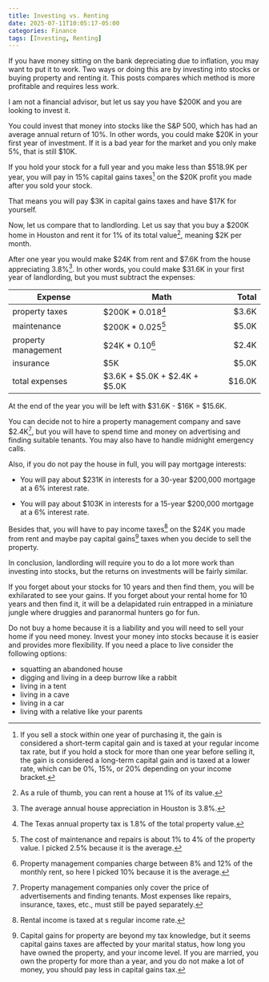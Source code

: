 ```yaml
---
title: Investing vs. Renting
date: 2025-07-11T10:05:17-05:00
categories: Finance
tags: [Investing, Renting]
---
```


If you have money sitting on the bank depreciating due to inflation, you may
want to put it to work. Two ways or doing this are by investing into stocks or
buying property and renting it. This posts compares which method is more
profitable and requires less work.

I am not a financial advisor, but let us say you have \$200K and you are looking
to invest it.

You could invest that money into stocks like the S&P 500, which has had an
average annual return of 10%. In other words, you could make \$20K in your first
year of investment. If it is a bad year for the market and you only make 5%,
that is still \$10K.

If you hold your stock for a full year and you make less than \$518.9K per year,
you will pay in 15% capital gains taxes[^1] on the \$20K profit you made after
you sold your stock.

That means you will pay \$3K in capital gains taxes and have \$17K for yourself.

Now, let us compare that to landlording. Let us say that you buy a \$200K home
in Houston and rent it for 1% of its total value[^2], meaning \$2K per month.

After one year you would make \$24K from rent and \$7.6K from the house
appreciating 3.8%[^3]. In other words, you could make \$31.6K in your first year
of landlording, but you must subtract the expenses:

| Expense             | Math                              |   Total |
| ------------------- | --------------------------------- | ------: |
| property taxes      | \$200K \* 0.018[^4]               |  \$3.6K |
| maintenance         | \$200K \* 0.025[^5]               |  \$5.0K |
| property management | \$24K \* 0.10[^6]                 |  \$2.4K |
| insurance           | \$5K                              |  \$5.0K |
| total expenses      | \$3.6K + \$5.0K + \$2.4K + \$5.0K | \$16.0K |

At the end of the year you will be left with \$31.6K - \$16K = \$15.6K.

You can decide not to hire a property management company and save \$2.4K[^7],
but you will have to spend time and money on advertising and finding suitable
tenants. You may also have to handle midnight emergency calls.

Also, if you do not pay the house in full, you will pay mortgage interests:

- You will pay about \$231K in interests for a 30-year \$200,000 mortgage at a
  6% interest rate.

- You will pay about \$103K in interests for a 15-year \$200,000 mortgage at a
  6% interest rate.

Besides that, you will have to pay income taxes[^8] on the \$24K you made from
rent and maybe pay capital gains[^9] taxes when you decide to sell the property.

In conclusion, landlording will require you to do a lot more work than investing
into stocks, but the returns on investments will be fairly similar.

If you forget about your stocks for 10 years and then find them, you will be
exhilarated to see your gains. If you forget about your rental home for 10 years
and then find it, it will be a delapidated ruin entrapped in a miniature jungle
where druggies and paranormal hunters go for fun.

Do not buy a home because it is a liability and you will need to sell your home
if you need money. Invest your money into stocks because it is easier and
provides more flexibility. If you need a place to live consider the following
options:

- squatting an abandoned house
- digging and living in a deep burrow like a rabbit
- living in a tent
- living in a cave
- living in a car
- living with a relative like your parents

[^1]:
    If you sell a stock within one year of purchasing it, the gain is considered
    a short-term capital gain and is taxed at your regular income tax rate, but
    if you hold a stock for more than one year before selling it, the gain is
    considered a long-term capital gain and is taxed at a lower rate, which can
    be 0%, 15%, or 20% depending on your income bracket.

[^2]: As a rule of thumb, you can rent a house at 1% of its value.
[^3]: The average annual house appreciation in Houston is 3.8%.
[^4]: The Texas annual property tax is 1.8% of the total property value.
[^5]:
    The cost of maintenance and repairs is about 1% to 4% of the property value.
    I picked 2.5% because it is the average.

[^6]:
    Property management companies charge between 8% and 12% of the monthly rent,
    so here I picked 10% because it is the average.

[^7]:
    Property management companies only cover the price of advertisements and
    finding tenants. Most expenses like repairs, insurance, taxes, etc., must
    still be payed separately.

[^8]: Rental income is taxed at s regular income rate.
[^9]:
    Capital gains for property are beyond my tax knowledge, but it seems capital
    gains taxes are affected by your marital status, how long you have owned the
    property, and your income level. If you are married, you own the property
    for more than a year, and you do not make a lot of money, you should pay
    less in capital gains tax.
